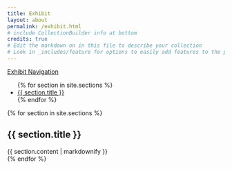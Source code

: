 ```yaml
---
title: Exhibit
layout: about
permalink: /exhibit.html
# include CollectionBuilder info at bottom
credits: true
# Edit the markdown on in this file to describe your collection
# Look in _includes/feature for options to easily add features to the page
---
```


<!---

banner image here
{% include feature/jumbotron.html objectid="https://cdil.lib.uidaho.edu/images/palouse_sm.jpg" %} 

nav menu on top
{% include feature/nav-menu.html sections="Introduction: Women of Carifesta;Lynette Dolphin;Louise Bennett;Lorna Goodison;Guyana Drums;Notes" %}
--> 


<!---experimenting with nav scrollspy on bootstrap-->

<!---
<nav id="navbar-example2" class="navbar bg-body-tertiary px-3 mb-3">
  <a class="navbar-brand" href="#">Navigation</a>
  <ul class="nav nav-pills">
    <li class="nav-item">
      <a class="nav-link" href="#scrollspyHeading1">Introduction: Women of Carifesta</a>
    </li>
    <li class="nav-item">
      <a class="nav-link" href="#scrollspyHeading2">Lynette Dolphin</a>
    </li>
    <li class="nav-item">
      <a class="nav-link" href="#scrollspyHeading3">Louise Bennett</a>
    </li>
    <li class="nav-item">
      <a class="nav-link" href="#scrollspyHeading4">Lorna Goodison</a>
    </li>
    <li class="nav-item">
      <a class="nav-link" href="#scrollspyHeading5">Guyana Drums</a>
    </li>
    <li class="nav-item">
      <a class="nav-link" href="#scrollspyHeading6">Notes</a>
    </li>
  </ul>
</nav>
-->

<!---
<div data-bs-spy="scroll" data-bs-target="#navbar-example2" data-bs-root-margin="0px 0px -40%" data-bs-smooth-scroll="true" class="scrollspy-example bg-body-tertiary p-3 rounded-2" tabindex="0">
  <h2 id="scrollspyHeading1">Introduction: Women of Carifesta</h2>
  <p>...</p>
  <h2 id="scrollspyHeading2">Lynette Dolphin</h2>
  <p>...</p>
  <h2 id="scrollspyHeading3">Louise Bennett</h2>
  <p>...</p>
  <h2 id="scrollspyHeading4">Lorna Goodison</h2>
  <p>...</p>
  <h2 id="scrollspyHeading5">Guyana Drums</h2>
  <p>...</p>
  <h2 id="scrollspyHeading6">Notes</h2>
  <p>...</p>
</div>
-->

<!---
<body>

<nav id="navbar" class="navbar bg-body-tertiary px-3 mb-3">
  <a class="navbar-brand" href="#">Exhibit Navigation</a>
  <ul class="nav nav-pills">
    {% for section in site.sections %}
      <li class="nav-item">
        <a class="nav-link" href="#{{ section.id }}">{{ section.title }}</a>
      </li>
    {% endfor %}
  </ul>
</nav>



<div data-bs-spy="scroll" data-bs-target="#navbar" data-bs-root-margin="0px 0px -40%" data-bs-smooth-scroll="true" class="scrollspy-example bg-body-tertiary p-3 rounded-2" tabindex="0">
  {% for section in site.sections %}
  <div id="{{ section.id }}">
    {{ section.content | markdownify }}
  </div>
  {% endfor %}
</div>

<!-- Including Bootstrap
<script src="https://stackpath.bootstrapcdn.com/bootstrap/5.1.3/js/bootstrap.bundle.min.js"></script>

</body>
--->

<body data-bs-spy="scroll" data-bs-target="#navbar" data-bs-offset="0" data-bs-root-margin="0px 0px -40%" data-bs-smooth-scroll="true">

<nav id="navbar" class="navbar bg-body-tertiary px-3 mb-3 sticky-top">
  <a class="navbar-brand" href="#">Exhibit Navigation</a>
  <ul class="nav nav-pills">
    {% for section in site.sections %}
      <li class="nav-item">
        <a class="nav-link" href="#{{ section.title | slugify }}">{{ section.title }}</a>
      </li>
    {% endfor %}
  </ul>
</nav>

<div class="scrollspy-example bg-body-tertiary p-3 rounded-2" tabindex="0">
  {% for section in site.sections %}
  <div id="{{ section.title | slugify }}">
    <h2>{{ section.title }}</h2>
    {{ section.content | markdownify }}
  </div>
  {% endfor %}
</div>

<!-- Including Bootstrap -->
<script src="https://stackpath.bootstrapcdn.com/bootstrap/5.1.3/js/bootstrap.bundle.min.js"></script>

</body>



<!---
## Introduction: Women of Carifesta

Chances are that you haven’t heard of the Caribbean Festival of Arts, one of the largest regional festivals of culture in the Caribbean. Starting in Guyana in 1972, the festival has traveled widely around the region over its 50-year history, including editions in Jamaica, Barbados, Cuba, Suriname, and Trinidad & Tobago. As scholars learn more about the history of this festival, it’s becoming clear that it could never have happened without the artistic contributions and organizational work of Caribbean women. Despite prevailing inequalities and bias, women at Carifesta also found opportunities to launch their careers and stage their art in front of thousands. 

This exhibit sheds light on many of those women for the first time, ranging from the first festival in Guyana to the 1981 festival in Barbados. Focusing on these women's work and voices shows how many of the Carifesta events elevated the work of men and heroic masculinity as ideals the region’s people should strive toward, often excluding women in the process. When women were featured, they had stereotypes to contend with–even well-known artists such as Louise Bennett. 

This exhibit displays original historical documents and recordings, offering insights into Carifesta’s past. However, existing Carifesta archives often skew toward that male-centric view. That’s why, along with deep archival research, I’ve conducted interviews with women who were first-hand witnesses and participants in the events of Carifesta. Their memories can go beyond paper traces and bring the festivals to life.

You can start by reading through the individual biographies and stories here. Then, by clicking on each image, you can access more details about the source. The word cloud (under "Subjects"), timeline, and map all provide different ways for you to explore these Carifesta stories.

## Lynette Dolphin

{% include feature/image.html objectid="b01" width="75" caption="Portrait of Lynette Dolphin" %}

In 1966, the Prime Minister of Guyana, Forbes Burnham, delivered a speech to Caribbean artists and writers which has commonly been considered the origin of the Carifesta festival idea. While no women were recorded as attending this meeting, Lynette deWeever Dolphin, Joan Cambridge, Magda Pollard, and Shirley Field-Ridley were crucial to the effort to realize Carifesta ‘72.

The second-ever Guyanese recipient of a scholarship to attend London’s Royal Academy of Music, Lynette Dolphin was an anthologist of Guyanese folk music and an accomplished pianist who performed with the ensemble for the "Legend of Kaieteur," the Guyanese chorale by Philip Pilgrim. For many years, she led the Guyanese National History and Arts Council.

In 1970, Burnham organized a second meeting of Caribbean artists and writers to formulate policy recommendations for the festival. Lynette Dolphin chaired the Music and Dance Sub-Committee. As the official Carifesta Secretariat was assembled, she became Carifesta Director.

{% include feature/image.html objectid="b02" width="75" caption="Lynette Dolphin with Fitzroy Bryant, Minister of Education of St. Kitts and Nevis" %}

In preparation for Carifesta, Dolphin visited numerous Caribbean and Latin American countries, including Suriname, Chile, Peru, and Brazil, persuading governments to send their best artists to Guyana, and asked numerous writers to send contributions to the Carifesta anthology of Caribbean literature.

{% include feature/image.html objectid="b03;b04" width="75" caption="Article on Carifesta diplomatic trips;Brazilian performer gifts Lynette Dolphin flowers at Carifesta finale" %}

One of Dolphin’s most significant trips abroad was to Brazil, where she spent two weeks. The *Ballet Folclórico Viva Bahia*, part of the Brazilian delegation, was one of the most anticipated groups at Carifesta. After touring their new choreography *Odoiá Bahia: A Folk-Pop Spectacle* around Brazil, which included elements of capoeira, candomblé, and samba de roda, the group took their two-hour show to the Carifesta stage. Recognizing Dolphin’s efforts, a member of the group gifted her a bouquet of flowers at the Carifesta closing ceremonies.

{% include feature/image.html objectid="b05;b06" width="75" caption="Lynette Dolphin's Message of support for Carifesta '79 in Cuba;And her statement for Carifesta '76 in Jamaica" %}

Based on the success of Carifesta ‘72, the Cuban government invited Dolphin to Havana to advise on preparations for the 1979 edition of Carifesta. During that festival, Edward Kamau Brathwaite, the Barbadian poet and frequent Carifesta participant, had called her the "MOTHER OF CARIFESTA."[^1]

## Louise Bennett

{% include feature/image.html objectid="c01" width="75" caption="Louise Bennett with Frank Pilgrim" %}

Louise Bennett–the legendary Jamaican storyteller, poet, radio personality, and cultural activist–attended all four Carifesta editions exhibited here. She was given a place of honor at the opening ceremonies of Guyana ’72 and at Cuba ’79 as a leader of the Jamaican delegations. A news article describing her arrival in Guyana, where she met with festival Commissioner Frank Pilgrim in a "V.I.P. lounge," also describes the Olympic Village-style "Festival City," which housed the distinguished visitors. There, the article continues, "specially trained maids have already moved in with their brooms and other paraphenalia [sic] to provide a spic and span welcome."[^2] This contrast between working-class Caribbean women hired to cater to the needs of middle-class performers who are seen as their 'voices', the protectors of lower-class folk traditions, is a poignant reminder of the societal divisions in Guyana and the Caribbean.

{% include feature/image.html objectid="c02" width="75" caption="Bennett on stage for <i>All Kinds of Folk</i>" %}

One of Guyana’s flagship performances during the festival was the variety show "All Kinds of Folk." The show highlighted the diversity of Guyana’s many peoples, descendants from African, Indian, Chinese, and other ethnicities–all of whom were brought there under the duress of enslavement or indentured servitude. Miss Lou’s performance during "All Kinds of Folk" was a hit, inspiring rave reviews in the press.⁠[^3] Her brilliance saved a reportedly "ponderous" and heavy-handed production from "lethargy" and forgettability.⁠[^4]

{% include feature/image.html objectid="c03;c04" width="75" caption="Bennett with her Guyanese counterpart, Auntie Cumsee; " %}

Stealing Guyanese hearts, Louise Bennett appeared during "All Kinds of Folk" with her Guyanese "sister," poet-performer Aunty Cumsee (a.k.a. Pauline Thomas), whom the newspapers called "Guyana’s answer to Jamaica’s Miss Lou." A caption below the picture of the women greeting on stage (see next item)  cites the Jamaican Mento song Auntie Cumsee performed for Miss Lou, "LANG TIME GAL ME NEVAH SEE YOU."⁠ As the original song (usually titled "Dis Long Time, Gal") is about the reunification of old friends or lovers, Cumsee’s homage to Miss Lou infuses this first-time meeting of the two performers with a backstory, as if they had been sisters or best friends all along. One critic even compared this "touching moment" between Thomas and Bennett to a rekindling of "the spirit of the West Indies Federation."⁠[^5] The singer’s invitation to "come mek me hol your han" doubles as a diplomatic handshake

{% include feature/pdf.html objectid="c05" width="75" caption="Barbara Gloudon's 1972 column about Carifesta" %}

Bennett ventured beyond the confines of her V.I.P. housing and the festival venues, taking her performance to the streets and nightclubs of Georgetown. Barbara Gloudon, the Jamaican journalist and playwright—herself a patois pioneer, using it in her newspaper columns—was housed next to Bennett at Echilibar Villas. Miss Lou acted like the consummate celebrity that she was, venturing beyond the barred-off spaces of government officials to mingle with the ordinary people of Guyana. Gloudon’s description highlights the reciprocity of gift-giving between Bennett and her "fans." Her personality transcended languages with laughter. Walking around the market, where she sets so many of her scenes, Bennett brought her "labrishes" to life. Her proximity to these market women echoes the history of marketplaces in plantation societies such as Guyana and Jamaica, where enslaved, and runaway women would work as "higglers" in a state of "provisional freedom within slavery."⁠[^6] In the temporary spaces of spontaneity created during the festival, Bennett became Miss Lou, the authentic embodiment of the people’s voice.

{% include feature/video.html objectid="https://vimeo.com/924805315" width="75" caption="Louise Bennett performing her poem Carifesta Rydim at Carifesta '79 in Cuba" %}

For Carifesta ’79 in Cuba, Bennett was once again a specially honored guest. She had been invited to write and recite new work at the opening ceremony in the national stadium, sharing the stage with Nicolás Guillén, Robin "Dobru" Ravales, and Edward Kamau Brathwaite. Her performance of her new poem, "Carifesta Rydim," was partially captured in Errol Brewster’s film recordings of the Carifesta ’79 opening night.

{% include feature/pdf.html objectid="c07" width="75" caption="The only published version of Carifesta Rydim" %}

Louise Bennett’s verse finds communality in Caribbean rhythm and performance. That much is not surprising for readers of Caribbean poetry. But notice her wordplay on the processes of stirring, blending, turning, shaking, and tempering, and the final punchline of a "ridim" that is "sweet." Her puns blend the techniques of cooking with the devices of poetry (tempering becomes tempo, the rhythmic beat evokes the beating of batter, and turning becomes tune).

## Lorna Goodison

## Guyana Drums

## Notes

[^1]: Edward Kamau Brathwaite, Letter to John La Rose, 4 August 1979. George Padmore Institute, John La Rose Papers.
[^2]: Guyana Graphic. "Louise Bennett Due Tonight." August 22, 1972.
[^3]: Claudette Earle, "Gosh Miss Lou, We Love You!" Sunday Graphic, August 27, 1972.
[^4]: Raschid Osman, "All Kinds of Folk." Sunday Graphic, August 27, 1972.
[^5]: Darryl Dean, "Now a Cultural Federation." Sunday Guardian, September 10, 1972.
[^6]: Shauna Sweeney, "Market Marronage: Fugitive Women and the Internal Marketing System in Jamaica, 1781–1834." The William and Mary Quarterly 76, no. 2 (2019): 197–222, 197.

-->